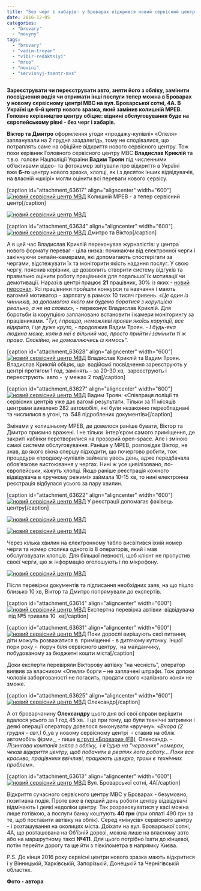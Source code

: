 ```yaml
---
title: "Без черг і хабарів: у Броварах відкрився новий сервісний центр МВС"
date: 2016-12-05
categories: 
  - "brovary"
  - "novyny"
tags: 
  - "brovary"
  - "vadim-troyan"
  - "vibir-redaktsiyi"
  - "mreo"
  - "novini"
  - "servisnyj-tsentr-mvs"
---
```


**Зареєструвати чи переєструвати авто, зняти його з обліку, замінити посвідчення водія чи отримати інші послуги тепер можна в Броварах у новому сервісному центрі МВС на вул. Броварської сотні, 4А. В Україні це** **6-й центр нового зразка, який замінив колишній МРЕВ.** **Головне керівництво центру обіцяє: віднині обслуговування буде на європейському рівні - без черг і хабарів.**

**Віктор та Дмитро** оформлення угоди «продажу-купівлі» «Опеля» запланували на 2 грудня заздалегідь, тому не сподівалися, що потраплять саме на офіційне відкриття нового сервісного центру. Тож поки керівник Головного сервісного центру МВС **Владислав Криклій** та т.в.о. голови Нацполіції України **Вадим Троян** під численними об’єктивами відео- та фотокамер звітували про відкриття в Україні вже **6-го** центру нового зразка, хлопці, як і з десяток інших відвідувачів, на власній «шкірі» могли оцінити всі переваги нового сервісу.

\[caption id="attachment\_63617" align="aligncenter" width="600"\][![новий сервісний центр МВД](https://mpz.brovary.org/wp-content/uploads/2016/12/5.jpg)](https://mpz.brovary.org/wp-content/uploads/2016/12/5.jpg) Колишній МРЕВ - а тепер сервісний центр\[/caption\]

[![новий сервісний центр МВД](https://mpz.brovary.org/wp-content/uploads/2016/12/9.jpg)](https://mpz.brovary.org/wp-content/uploads/2016/12/9.jpg)

\[caption id="attachment\_63634" align="aligncenter" width="600"\][![новий сервісний центр МВД](https://mpz.brovary.org/wp-content/uploads/2016/12/24.bmp)](https://mpz.brovary.org/wp-content/uploads/2016/12/24.bmp) Дмитро та Віктор\[/caption\]

А в цей час Владислав Криклій переконував журналістів: у центра нового формату переваг - ціла низка: починаючи від електронної черги і закінчуючи онлайн-камерами, які допомагають спостерігати за чергами, відстежувати їх та моніторити якість надання послуг. У свою чергу, пояснив керівник, це дозволить створити систему відгуків та правильно оцінити роботу працівників для подальшої їх мотивації чи демотивації. Наразі в центрі працює **21** працівник, 30% із яких - [новий персонал](https://mpz.brovary.org/zayavky-pryjmayut-24-lypnya-abo-yak-staty-derzhsluzhbovtsem-servisnogo-tsentru-mvs-u-brovarah/). Усі працівники пройшли конкурси та навчання і мають вагомий мотиватор - зарплату в рамках 10 тисяч гривень. _«Це один із чинників, за допомогою якого ми будемо боротися з корупцією реально, а не на словах»,_ - переконує Владислав Криклій. Для боротьби із корупцією заплановано встановити і камери моніторингу за працівниками. _"Тут, і правда, неможливі прояви якоїсь корупції, все відкрито, і це дуже круто,_ - продовжив Вадим Троян. - _І будь-яка людина може, коли в неї є вільний час, просто прийти і замінити ті ж права. Спокійно, не домовляючись із кимось"._

\[caption id="attachment\_63628" align="aligncenter" width="600"\][![новий сервісний центр МВД](https://mpz.brovary.org/wp-content/uploads/2016/12/18.jpg)](https://mpz.brovary.org/wp-content/uploads/2016/12/18.jpg) Владислав Криклій та Вадим Троян. Владислав Криклій обіцяє, що  водійські посвідчення зареєструють у центрі протягом 1 год, замінять – за 20-30 хв,  зареєструють і переєструють  авто -  у межах 2 год\[/caption\]

\[caption id="attachment\_63627" align="aligncenter" width="600"\][![новий сервісний центр МВД](https://mpz.brovary.org/wp-content/uploads/2016/12/17.jpg)](https://mpz.brovary.org/wp-content/uploads/2016/12/17.jpg) Вадим Троян: «Співпраця поліції та сервісних центрів уже дає вагомі результати. Тільки за 11 місяців центрами виявлено 282 автомобілі, які були незаконно переобладнані та числилися в угоні, та  548 підроблених документів»\[/caption\]

Змінами у колишньому МРЕВ, де довелося раніше бувати, Віктор та Дмитро приємно вражені. І не тільки  інтер’єром самого приміщення, де закриті кабінки перетворилися на прозорий open-space. Але і зміною самої системи обслуговування. Раніше у МРЕВ, розповідає Віктор, не знав, до якого вікна спершу підходити, що почергово робити, тож процедура «продажу-купівлі» займала увесь день, адже передбачала обов’язкове вистоювання у чергах. Нині ж усе цивілізовано, по-європейськи, кажуть хлопці. Якщо раніше реєстрація кожного відвідувача в «ручному режимі» займала 10-15 хв, то нині електронна реєстрація відбулася усього за пару хвилин.

\[caption id="attachment\_63622" align="aligncenter" width="600"\][![новий сервісний центр МВД](https://mpz.brovary.org/wp-content/uploads/2016/12/11.jpg)](https://mpz.brovary.org/wp-content/uploads/2016/12/11.jpg) У реєстрації допомагає фахівець центру\[/caption\]

[![новий сервісний центр МВД](https://mpz.brovary.org/wp-content/uploads/2016/12/6.jpg)](https://mpz.brovary.org/wp-content/uploads/2016/12/6.jpg)

[![новий сервісний центр МВД](https://mpz.brovary.org/wp-content/uploads/2016/12/13.jpg)](https://mpz.brovary.org/wp-content/uploads/2016/12/13.jpg)

Через кілька хвилин на електронному табло висвітився їхній номер черги та номер столика одного із 8 операторів, який і мав обслуговувати хлопців. Для більшої певності, щоб клієнт не пропустив своєї черги, цю ж інформацію оголошують і по мікрофону.

[![новий сервісний центр МВД](https://mpz.brovary.org/wp-content/uploads/2016/12/10.jpg)](https://mpz.brovary.org/wp-content/uploads/2016/12/10.jpg)

Після перевірки документів та підписання необхідних заяв, на що пішло близько 10 хв, Віктор та Дмитро попрямували до експертів.

\[caption id="attachment\_63614" align="aligncenter" width="600"\][![новий сервісний центр МВД](https://mpz.brovary.org/wp-content/uploads/2016/12/2.jpg)](https://mpz.brovary.org/wp-content/uploads/2016/12/2.jpg) Експертна перевірка автівки  відвідувача  під №5 тривала 10  хв\[/caption\]

\[caption id="attachment\_63631" align="aligncenter" width="600"\][![новий сервісний центр МВД](https://mpz.brovary.org/wp-content/uploads/2016/12/21.jpg)](https://mpz.brovary.org/wp-content/uploads/2016/12/21.jpg) Поки дорослі вирішують свої питання, діти можуть розважатися в  приміщенні - в дитячому куточку. Іншої пори року -  поруч біля сервісного центру,  на майданчику, побудованому за бюджетні кошти міста\[/caption\]

Доки експерти перевіряли Вікторову автівку "на чесність", оператор виявив за власником «Опеля» борги – не заплачені штрафи. Тож допоки чоловік заборгованості не погасить, продати свого «залізного коня» не зможе.

\[caption id="attachment\_63625" align="aligncenter" width="600"\][![новий сервісний центр МВД](https://mpz.brovary.org/wp-content/uploads/2016/12/15.jpg)](https://mpz.brovary.org/wp-content/uploads/2016/12/15.jpg) Олександр\[/caption\]

А от броварчанину **Олександру** цього дня всі свої справи вирішити вдалося усього за 1 год 45 хв.  І це при тому, що були технічні затримки і деякі операції оператору довелося виконувати «вручну». «_Вчора (2 грудня - авт.)_ б_ув у новому сервісному центрі  - ставив на облік автомобіль фірми,_ - пише [в групі «Бровари» (FB)](http://www.facebook.com/groups/brovary/permalink/1444980778865217/)  Олександр. - _Лізингова компанія зняла з обліку,  і я їздив на "червоних" номерах, чекав відкриття центру, щоб побачити в реаліях його роботу... Поки все красиво, працівники ввічливі, працюють швидко, трохи є технічних проблем»._

\[caption id="attachment\_63613" align="aligncenter" width="600"\][![новий сервісний центр МВД](https://mpz.brovary.org/wp-content/uploads/2016/12/1.jpg)](https://mpz.brovary.org/wp-content/uploads/2016/12/1.jpg) Вул. Броварської сотні, 4А\[/caption\]

Відкриття сучасного сервісного центру МВС у Броварах - безумовно, позитивна подія. Проте вже в перший день роботи центру відвідувачі відмічають і деякі недоліки центру. Так розраховуватися у касі можна лише готівкою, а послуги банку коштують **40 грн** (при оплаті 490 грн за те, щоб поставити автівку на облік). Серед «мінусів» сервісного центру - і розташування на околицях міста. Доїхати на вул. Броварської сотні, 4А, що розташована на Об’їзній дорозі, можна лише на власному авто або на маршрутному таксі **№411**. Для цього потрібно їхати до кінцевої, потім перейти дорогу та ще йти з півкілометра в напрямку Києва.

P.S. До кінця 2016 року сервісні центри нового зразка мають відкритися і у Вінницькій, Харківській, Запорізькій, Донецькій та Чернігівській областях.

**‎Фото - автора**
